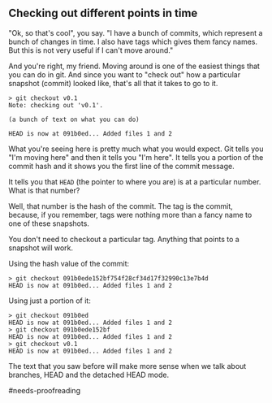 ## Checking out different points in time

"Ok, so that's cool", you say. "I have a bunch of commits, which represent a bunch of changes in time. I also have tags which gives them fancy names. But this is not very useful if I can't move around."

And you're right, my friend. Moving around is one of the easiest things that you can do in git. And since you want to "check out" how a particular snapshot (commit) looked like, that's all that it takes to go to it.

```console
> git checkout v0.1
Note: checking out 'v0.1'.

(a bunch of text on what you can do)

HEAD is now at 091b0ed... Added files 1 and 2
```

What you're seeing here is pretty much what you would expect. Git tells you "I'm moving here" and then it tells you "I'm here".  It tells you a portion of the commit hash and it shows you the first line of the commit message.

It tells you that `HEAD` (the pointer to where you are) is at a particular number. What is that number?

Well, that number is the hash of the commit. The tag is the commit, because, if you remember, tags were nothing more than a fancy name to one of these snapshots.

You don't need to checkout a particular tag. Anything that points to a snapshot will work.

Using the hash value of the commit:

```console
> git checkout 091b0ede152bf754f28cf34d17f32990c13e7b4d
HEAD is now at 091b0ed... Added files 1 and 2
```

Using just a portion of it:

```console
> git checkout 091b0ed
HEAD is now at 091b0ed... Added files 1 and 2
> git checkout 091b0ede152bf
HEAD is now at 091b0ed... Added files 1 and 2
> git checkout v0.1
HEAD is now at 091b0ed... Added files 1 and 2
```

The text that you saw before will make more sense when we talk about branches, HEAD and the detached HEAD mode.

#needs-proofreading